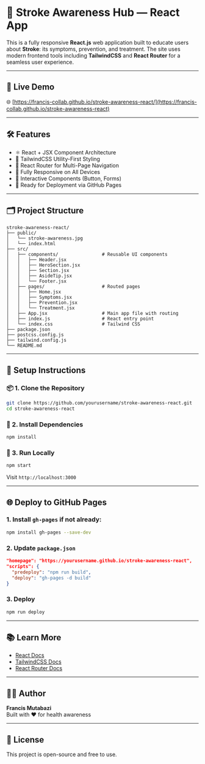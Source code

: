 # 🧠 Stroke Awareness Hub — React App

This is a fully responsive **React.js** web application built to educate users about **Stroke**: its symptoms, prevention, and treatment. The site uses modern frontend tools including **TailwindCSS** and **React Router** for a seamless user experience.

---

## 📸 Live Demo

🌐 [https://francis-collab.github.io/stroke-awareness-react/](https://francis-collab.github.io/stroke-awareness-react)

---

## 🛠️ Features

- ⚛️ React + JSX Component Architecture
- 🎨 TailwindCSS Utility-First Styling
- 🧭 React Router for Multi-Page Navigation
- 📱 Fully Responsive on All Devices
- 🔔 Interactive Components (Button, Forms)
- 💾 Ready for Deployment via GitHub Pages

---

## 🗂️ Project Structure

```
stroke-awareness-react/
├── public/
│   └── stroke-awareness.jpg
│   └── index.html
├── src/
│   ├── components/                # Reusable UI components
│   │   ├── Header.jsx
│   │   ├── HeroSection.jsx
│   │   ├── Section.jsx
│   │   ├── AsideTip.jsx
│   │   └── Footer.jsx
│   ├── pages/                     # Routed pages
│   │   ├── Home.jsx
│   │   ├── Symptoms.jsx
│   │   ├── Prevention.jsx
│   │   └── Treatment.jsx
│   ├── App.jsx                    # Main app file with routing
│   ├── index.js                   # React entry point
│   └── index.css                  # Tailwind CSS
├── package.json
├── postcss.config.js
├── tailwind.config.js
└── README.md
```

---

## 🚀 Setup Instructions

### 📦 1. Clone the Repository

```bash
git clone https://github.com/yourusername/stroke-awareness-react.git
cd stroke-awareness-react
```

### 💾 2. Install Dependencies

```bash
npm install
```

### 💨 3. Run Locally

```bash
npm start
```

Visit `http://localhost:3000`

---

## 🌐 Deploy to GitHub Pages

### 1. Install `gh-pages` if not already:

```bash
npm install gh-pages --save-dev
```

### 2. Update `package.json`

```json
"homepage": "https://yourusername.github.io/stroke-awareness-react",
"scripts": {
  "predeploy": "npm run build",
  "deploy": "gh-pages -d build"
}
```

### 3. Deploy

```bash
npm run deploy
```

---

## 📚 Learn More

- [React Docs](https://react.dev/)
- [TailwindCSS Docs](https://tailwindcss.com/docs)
- [React Router Docs](https://reactrouter.com/)

---

## 👨‍💻 Author

**Francis Mutabazi**  
Built with ❤️ for health awareness

---

## 📜 License

This project is open-source and free to use.

